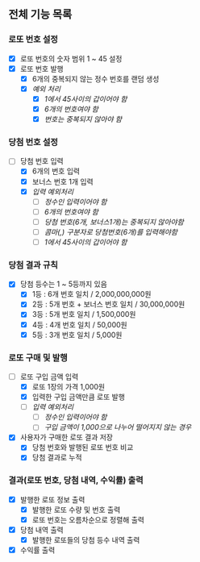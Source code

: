 ## 전체 기능 목록
### 로또 번호 설정
- [x] 로또 번호의 숫자 범위 1 ~ 45 설정
- [x] 로또 번호 발행
  - [x] 6개의 중복되지 않는 정수 번호를 랜덤 생성
  - [x] *예외 처리*
    - [x] *1에서 45사이의 갑이어야 함*
    - [x] *6개의 번호여야 함*
    - [x] *번호는 중복되지 않아야 함*

### 당첨 번호 설정
- [ ] 당첨 번호 입력
  - [x] 6개의 번호 입력
  - [x] 보너스 번호 1개 입력
  - [x] *입력 예외처리*
    - [ ] *정수인 입력이어야 함*
    - [ ] *6개의 번호여야 함*
    - [ ] *당첨 번호(6개, 보너스1개)는 중복되지 않아야함*
    - [ ] *콤마(,) 구분자로 당첨번호(6개)를 입력해야함*
    - [ ] *1에서 45사이의 갑이어야 함*
    
### 당첨 결과 규칙
- [x] 당첨 등수는 1 ~ 5등까지 있음
  - [x] 1등 : 6개 번호 일치 / 2,000,000,000원
  - [x] 2등 : 5개 번호 + 보너스 번호 일치 / 30,000,000원
  - [x] 3등 : 5개 번호 일치 / 1,500,000원
  - [x] 4등 : 4개 번호 일치 / 50,000원
  - [x] 5등 : 3개 번호 일치 / 5,000원

### 로또 구매 및 발행
- [ ] 로또 구입 금액 입력
  - [x] 로또 1장의 가격 1,000원
  - [x] 입력한 구입 금액만큼 로또 발행
  - [ ] *입력 예외처리*
    - [ ] *정수인 입력이어야 함*
    - [ ] *구입 금액이 1,000으로 나누어 떨어지지 않는 경우*
- [x] 사용자가 구매한 로또 결과 저장
  - [x] 당첨 번호와 발행된 로또 번호 비교
  - [x] 당첨 결과로 누적 
  
### 결과(로또 번호, 당첨 내역, 수익률) 출력
- [x] 발행한 로또 정보 출력
  - [x] 발행한 로또 수량 및 번호 출력
  - [x] 로또 번호는 오름차순으로 정렬해 출력
- [x] 당첨 내역 출력
  - [x] 발행한 로또들의 당첨 등수 내역 출력
- [x] 수익률 출력
